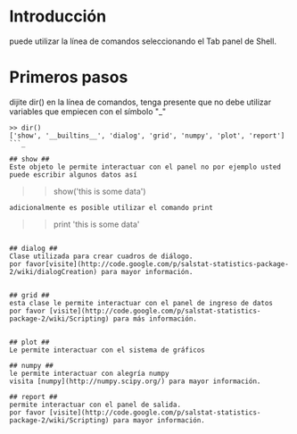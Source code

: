 # Introducción #

puede utilizar la línea de comandos seleccionando el Tab panel de Shell.


# Primeros pasos #
dijite dir() en la línea de comandos, tenga presente que no debe utilizar variables que empiecen con el símbolo "_"
```
>> dir()
['show', '__builtins__', 'dialog', 'grid', 'numpy', 'plot', 'report']
```_

## show ##
Este objeto le permite interactuar con el panel no por ejemplo usted puede escribir algunos datos así
```
>> show('this is some data')
```
adicionalmente es posible utilizar el comando print
```
>> print 'this is some data'
```

## dialog ##
Clase utilizada para crear cuadros de diálogo.
por favor[visite](http://code.google.com/p/salstat-statistics-package-2/wiki/dialogCreation) para mayor información.


## grid ##
esta clase le permite interactuar con el panel de ingreso de datos
por favor [visite](http://code.google.com/p/salstat-statistics-package-2/wiki/Scripting) para más información.


## plot ##
Le permite interactuar con el sistema de gráficos

## numpy ##
le permite interactuar con alegría numpy
visita [numpy](http://numpy.scipy.org/) para mayor información.

## report ##
permite interactuar con el panel de salida.
por favor [visite](http://code.google.com/p/salstat-statistics-package-2/wiki/Scripting) para mayor información.